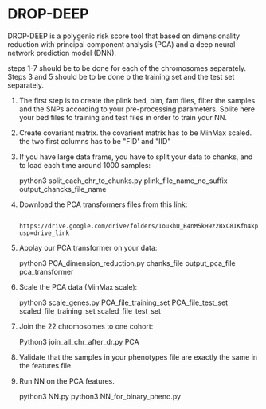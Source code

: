 # DROP-DEEP
DROP-DEEP is a polygenic risk score tool that based on dimensionality reduction with principal component analysis (PCA) and a deep neural network prediction model (DNN).

steps 1-7 should be to be done for each of the chromosomes separately.
Steps 3 and 5 should be to be done o the training set and the test set separately.

1.	The first step is to create the plink bed, bim, fam files, filter the samples and the SNPs according to your pre-processing parameters. Splite here your bed files to training and test files in order to train your NN. 

2.	Create covariant matrix.
   the covarient matrix has to be MinMax scaled. the two first columns has to be "FID' and "IID"

4.	If you have large data frame, you have to split your data to chanks, and to load each time around 1000 samples:

      python3 split_each_chr_to_chunks.py plink_file_name_no_suffix output_chancks_file_name

5.	Download the PCA transformers files from this link:

         https://drive.google.com/drive/folders/1oukhU_B4nM5kH9z2BxC81Kfn4kp05JAm?usp=drive_link
   
6.	 Applay our PCA transformer on your data:
   
      python3 PCA_dimension_reduction.py chanks_file output_pca_file pca_transformer

7.	Scale the PCA data (MinMax scale):
   
      python3 scale_genes.py PCA_file_training_set PCA_file_test_set scaled_file_training_set scaled_file_test_set

8.	Join the 22 chromosomes to one cohort:
   
      Python3 join_all_chr_after_dr.py PCA

9.	Validate that the samples in your phenotypes file are exactly the same in the features file.

10.	Run NN on the PCA features.
   
      python3 NN.py
      python3 NN_for_binary_pheno.py
